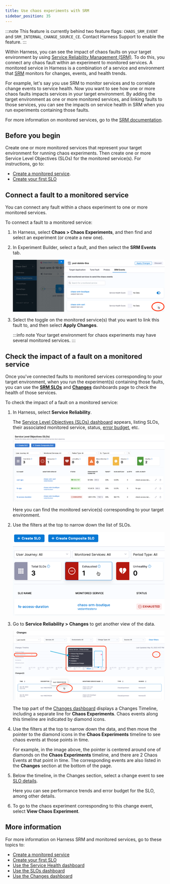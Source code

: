 ```yaml
---
title: Use chaos experiments with SRM
sidebar_position: 35
---
```


:::note
This feature is currently behind two feature flags: `CHAOS_SRM_EVENT` and `SRM_INTERNAL_CHANGE_SOURCE_CE`. Contact Harness Support to enable the feature.
:::

Within Harness, you can see the impact of chaos faults on your target environment by using [Service Reliability Management (SRM)](/docs/service-reliability-management).
To do this, you connect any chaos fault within an experiment to monitored services. A monitored service in Harness is a combination of a service and environment that [SRM](/docs/service-reliability-management) monitors for changes, events, and health trends. 

For example, let's say you use SRM to monitor services and to correlate change events to service health. Now you want to see how one or more chaos faults impacts services in your target environment. By adding the target environment as one or more monitored services, and linking faults to those services, you can see the impacts on service health in SRM when you run experiments containing those faults. 

For more information on monitored services, go to the [SRM documentation](/docs/service-reliability-management).

## Before you begin

Create one or more monitored services that represent your target environment for running chaos experiments. Then create one or more Service Level Objectives (SLOs) for the monitored service(s). For instructions, go to: 

* [Create a monitored service](/docs/service-reliability-management/monitored-service/create-monitored-service).
* [Create your first SLO](/docs/service-reliability-management/getting-started/create-first-slo)

## Connect a fault to a monitored service

You can connect any fault within a chaos experiment to one or more monitored services.

To connect a fault to a monitored service:

1. In Harness, select **Chaos > Chaos Experiments**, and then find and select an experiment (or create a new one).
1. In Experiment Builder, select a fault, and then select the **SRM Events** tab.

	![Fault details, SRM Events tab](./static/srm/apply-fault-to-service.png)

1. Select the toggle on the monitored service(s) that you want to link this fault to, and then select **Apply Changes**.

	:::info note
	Your target environment for chaos experiments may have several monitored services.
	:::

## Check the impact of a fault on a monitored service

Once you've connected faults to monitored services corresponding to your target environment, when you run the experiment(s) containing those faults, you can use the [**SRM SLOs**](/docs/service-reliability-management/getting-started/slo-dashboard) and [**Changes**](/docs/service-reliability-management/change-impact-analysis/change-impact-analysis-changes-dash-board) dashboards page to check the health of those services.

To check the impact of a fault on a monitored service:

1. In Harness, select **Service Reliability**.

	The [Service Level Objectives (SLOs) dashboard](/docs/service-reliability-management/getting-started/slo-dashboard) appears, listing SLOs, their associated monitored service, status, [error budget](/docs/service-reliability-management/getting-started/slo-dashboard#error-budget-details), etc.
	
	![The SRM SLOs dashboard, listing 3 SLOs, and their associated monitored services](./static/srm/srm-slo-dashboard.png) 

	Here you can find the monitored service(s) corresponding to your target environment.

1. Use the filters at the top to narrow down the list of SLOs.

	![SLOs dashboard filters](./static/srm/srm-slo-filters.png)

1. Go to **Service Reliability > Changes** to get another view of the data.

	![SRM **Changes** dashboard](./static/srm/srm-changes-dashboard.png)

	The top part of the [Changes dashboard](/docs/service-reliability-management/change-impact-analysis/change-impact-analysis-changes-dash-board) displays a Changes Timeline, including a separate line for **Chaos Experiments**. Chaos events along this timeline are indicated by diamond icons.

1. Use the filters at the top to narrow down the data, and then move the pointer to the diamond icons in the **Chaos Experiments** timeline to see chaos events at those points in time.

	For example, in the image above, the pointer is centered around one of diamonds on the **Chaos Experiments** timeline, and there are 2 Chaos Events at that point in time. The corresponding events are also listed in the **Changes** section at the bottom of the page.

1. Below the timeline, in the Changes section, select a change event to see [SLO details](/docs/service-reliability-management/getting-started/slo-dashboard#slo-details-page).

	Here you can see performance trends and error budget for the SLO, among other details. 

1. To go to the chaos experiment corresponding to this change event, select **View Chaos Experiment**.

## More information

For more information on Harness SRM and monitored services, go to these topics to:

* [Create a monitored service](/docs/service-reliability-management/monitored-service/create-monitored-service)
* [Create your first SLO](/docs/service-reliability-management/getting-started/create-first-slo)
* [Use the Service Health dashboard](/docs/service-reliability-management/change-impact-analysis/change-impact-analysis-service-health-dashboard)
* [Use the SLOs dashboard](/docs/service-reliability-management/getting-started/slo-dashboard)
* [Use the Changes dashboard](/docs/service-reliability-management/change-impact-analysis/change-impact-analysis-changes-dash-board)
